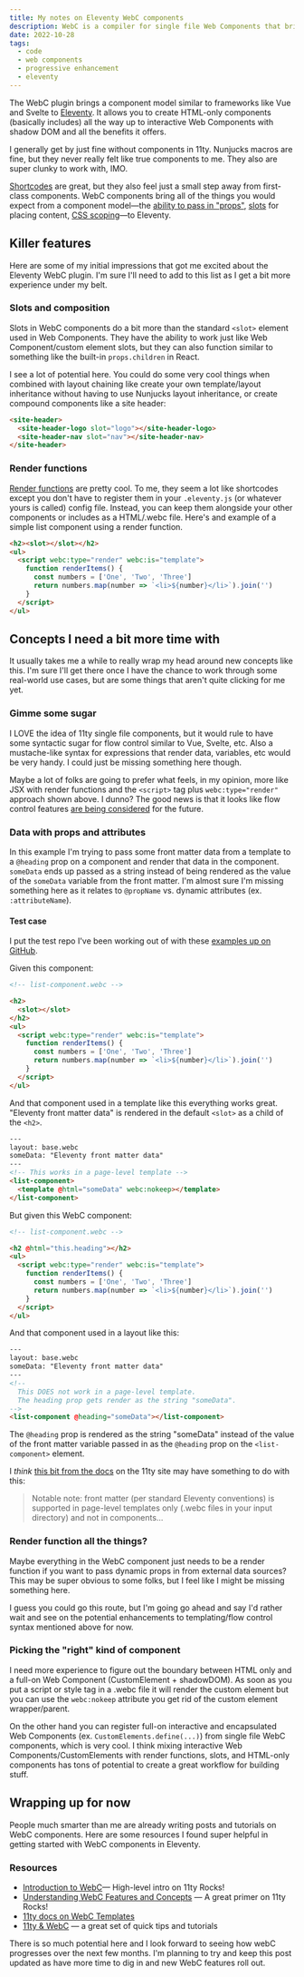 ```yaml
---
title: My notes on Eleventy WebC components
description: WebC is a compiler for single file Web Components that brings first-class component model to Eleventy!
date: 2022-10-28
tags:
  - code
  - web components
  - progressive enhancement
  - eleventy
---
```

The WebC plugin brings a component model similar to frameworks like Vue and Svelte to [Eleventy](https://www.11ty.dev/). It allows you to create HTML-only components (basically includes) all the way up to interactive Web Components with shadow DOM and all the benefits it offers.

I generally get by just fine without components in 11ty. Nunjucks macros are fine, but they never really felt like true components to me. They also are super clunky to work with, IMO.

[Shortcodes](https://www.11ty.dev/docs/shortcodes/) are great, but they also feel just a small step away from first-class components. WebC components bring all of the things you would expect from a component model—the [ability to pass in "props"](https://www.11ty.dev/docs/languages/webc/#props-(properties)), [slots](https://www.11ty.dev/docs/languages/webc/#slots) for placing content, [CSS scoping](https://www.11ty.dev/docs/languages/webc/#webcscoped)—to Eleventy.

## Killer features

Here are some of my initial impressions that got me excited about the Eleventy WebC plugin. I'm sure I'll need to add to this list as I get a bit more experience under my belt.

### Slots and composition

Slots in WebC components do a bit more than the standard `<slot>` element used in Web Components. They have the ability to work just like Web Component/custom element slots, but they can also function similar to something like the built-in `props.children` in React.

I see a lot of potential here. You could do some very cool things when combined with layout chaining like create your own template/layout inheritance without having to use Nunjucks layout inheritance, or create compound components like a site header:

```html
<site-header>
  <site-header-logo slot="logo"></site-header-logo>
  <site-header-nav slot="nav"></site-header-nav>
</site-header>
```

### Render functions

[Render functions](https://www.11ty.dev/docs/languages/webc/#webctyperender-(javascript-render-functions)) are pretty cool. To me, they seem a lot like shortcodes except you don't have to register them in your `.eleventy.js` (or whatever yours is called) config file. Instead, you can keep them alongside your other components or includes as a HTML/.webc file. Here's and example of a simple list component using a render function.

```html
<h2><slot></slot></h2>
<ul>
  <script webc:type="render" webc:is="template">
    function renderItems() {
      const numbers = ['One', 'Two', 'Three']
      return numbers.map(number => `<li>${number}</li>`).join('')
    }
  </script>
</ul>
```

## Concepts I need a bit more time with

It usually takes me a while to really wrap my head around new concepts like this. I'm sure I'll get there once I have the chance to work through some real-world use cases, but are some things that aren't quite clicking for me yet.

### Gimme some sugar

I LOVE the idea of 11ty single file components, but it would rule to have some syntactic sugar for flow control similar to Vue, Svelte, etc. Also a mustache-like syntax for expressions that render data, variables, etc would be very handy. I could just be missing something here though.

Maybe a lot of folks are going to prefer what feels, in my opinion, more like JSX with render functions and the `<script>` tag plus `webc:type="render"` approach shown above. I dunno? The good news is that it looks like flow control features [are being considered](https://github.com/11ty/webc/issues/28) for the future.

###  Data with props and attributes

In this example I'm trying to pass some front matter data from a template to a `@heading` prop on a component and render that data in the component. `someData` ends up passed as a string instead of being rendered as the value of the `someData` variable from the front matter. I'm almost sure I'm missing something here as it relates to `@propName` vs. dynamic attributes (ex. `:attributeName`).

#### Test case

I put the test repo I've been working out of with these [examples up on GitHub](https://github.com/levimcg/11ty-webc-sandbox).

Given this component:

```html
<!-- list-component.webc -->

<h2>
  <slot></slot>
</h2>
<ul>
  <script webc:type="render" webc:is="template">
    function renderItems() {
      const numbers = ['One', 'Two', 'Three']
      return numbers.map(number => `<li>${number}</li>`).join('')
    }
  </script>
</ul>
```

And that component used in a template like this everything works great. "Eleventy front matter data" is rendered in the default `<slot>` as a child of the `<h2>`.

```html
---
layout: base.webc
someData: "Eleventy front matter data"
---
<!-- This works in a page-level template -->
<list-component>
  <template @html="someData" webc:nokeep></template>
</list-component>
```

But given this WebC component:

```html
<!-- list-component.webc -->

<h2 @html="this.heading"></h2>
<ul>
  <script webc:type="render" webc:is="template">
    function renderItems() {
      const numbers = ['One', 'Two', 'Three']
      return numbers.map(number => `<li>${number}</li>`).join('')
    }
  </script>
</ul>
```

And that component used in a layout like this:

```html
---
layout: base.webc
someData: "Eleventy front matter data"
---
<!--
  This DOES not work in a page-level template.
  The heading prop gets render as the string "someData".
-->
<list-component @heading="someData"></list-component>
```

The `@heading` prop is rendered as the string "someData" instead of the value of the front matter variable passed in as the `@heading` prop on the `<list-component>` element.

I *think* [this bit from the docs](https://www.11ty.dev/docs/languages/webc/#front-matter) on the 11ty site may have something to do with this:

> Notable note: front matter (per standard Eleventy conventions) is supported in page-level templates only (.webc files in your input directory) and not in components...

### Render function all the things?

Maybe everything in the WebC component just needs to be a render function if you want to pass dynamic props in from external data sources? This may be super obvious to some folks, but I feel like I might be missing something here.

I guess you could go this route, but I'm going go ahead and say I'd rather wait and see on the potential enhancements to templating/flow control syntax mentioned above for now.

### Picking the "right" kind of component

I need more experience to figure out the boundary between HTML only and a full-on Web Component (CustomElement + shadowDOM). As soon as you put a script or style tag in a .webc file it will render the custom element but you can use the `webc:nokeep` attribute you get rid of the custom element wrapper/parent.

On the other hand you can register full-on interactive and encapsulated Web Components (ex. `CustomElements.define(...)`) from single file WebC components, which is very cool. I think mixing interactive Web Components/CustomElements with render functions, slots, and HTML-only components has tons of potential to create a great workflow for building stuff.

## Wrapping up for now

People much smarter than me are already writing posts and tutorials on WebC components. Here are some resources I found super helpful in getting started with WebC components in Eleventy.

### Resources

- [Introduction to WebC](https://11ty.rocks/posts/introduction-webc/)— High-level intro on 11ty Rocks!
- [Understanding WebC Features and Concepts](https://11ty.rocks/posts/understanding-webc-features-and-concepts/) — A great primer on 11ty Rocks!
- [11ty docs on WebC Templates](https://www.11ty.dev/docs/languages/webc/)
- [11ty & WebC](https://11ty.webc.fun/) — a great set of quick tips and tutorials

There is so much potential here and I look forward to seeing how webC progresses over the next few months. I'm planning to try and keep this post updated as have more time to dig in and new WebC features roll out.
